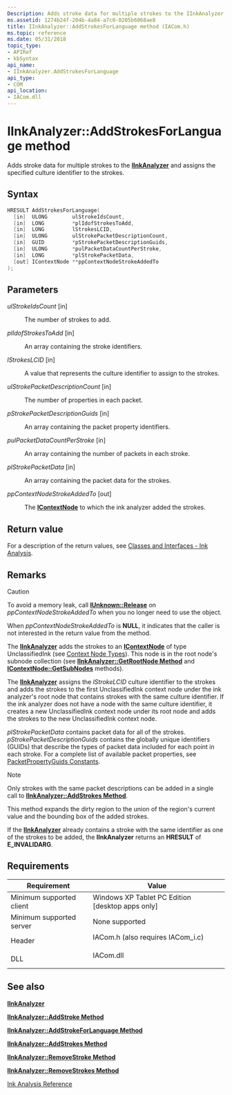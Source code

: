 ```yaml
---
Description: Adds stroke data for multiple strokes to the IInkAnalyzer and assigns the specified culture identifier to the strokes.
ms.assetid: 1274b24f-204b-4a84-a7c0-0205b6068ae8
title: IInkAnalyzer::AddStrokesForLanguage method (IACom.h)
ms.topic: reference
ms.date: 05/31/2018
topic_type: 
- APIRef
- kbSyntax
api_name: 
- IInkAnalyzer.AddStrokesForLanguage
api_type: 
- COM
api_location: 
- IACom.dll
---
```


# IInkAnalyzer::AddStrokesForLanguage method

Adds stroke data for multiple strokes to the [**IInkAnalyzer**](iinkanalyzer.md) and assigns the specified culture identifier to the strokes.

## Syntax


```C++
HRESULT AddStrokesForLanguage(
  [in]  ULONG        ulStrokeIdsCount,
  [in]  LONG         *plIdofStrokesToAdd,
  [in]  LONG         lStrokesLCID,
  [in]  ULONG        ulStrokePacketDescriptionCount,
  [in]  GUID         *pStrokePacketDescriptionGuids,
  [in]  ULONG        *pulPacketDataCountPerStroke,
  [in]  LONG         *plStrokePacketData,
  [out] IContextNode **ppContextNodeStrokeAddedTo
);
```



## Parameters

<dl> <dt>

*ulStrokeIdsCount* \[in\]
</dt> <dd>

The number of strokes to add.

</dd> <dt>

*plIdofStrokesToAdd* \[in\]
</dt> <dd>

An array containing the stroke identifiers.

</dd> <dt>

*lStrokesLCID* \[in\]
</dt> <dd>

A value that represents the culture identifier to assign to the strokes.

</dd> <dt>

*ulStrokePacketDescriptionCount* \[in\]
</dt> <dd>

The number of properties in each packet.

</dd> <dt>

*pStrokePacketDescriptionGuids* \[in\]
</dt> <dd>

An array containing the packet property identifiers.

</dd> <dt>

*pulPacketDataCountPerStroke* \[in\]
</dt> <dd>

An array containing the number of packets in each stroke.

</dd> <dt>

*plStrokePacketData* \[in\]
</dt> <dd>

An array containing the packet data for the strokes.

</dd> <dt>

*ppContextNodeStrokeAddedTo* \[out\]
</dt> <dd>

The [**IContextNode**](icontextnode.md) to which the ink analyzer added the strokes.

</dd> </dl>

## Return value

For a description of the return values, see [Classes and Interfaces - Ink Analysis](classes-and-interfaces---ink-analysis.md).

## Remarks

> [!Caution]  
> To avoid a memory leak, call [**IUnknown::Release**](/windows/desktop/api/unknwn/nf-unknwn-iunknown-release) on *ppContextNodeStrokeAddedTo* when you no longer need to use the object.

 

When *ppContextNodeStrokeAddedTo* is **NULL**, it indicates that the caller is not interested in the return value from the method.

The [**IInkAnalyzer**](iinkanalyzer.md) adds the strokes to an [**IContextNode**](icontextnode.md) of type UnclassifiedInk (see [Context Node Types](context-node-types.md)). This node is in the root node's subnode collection (see [**IInkAnalyzer::GetRootNode Method**](iinkanalyzer-getrootnode.md) and [**IContextNode::GetSubNodes**](icontextnode-getsubnodes.md) methods).

The [**IInkAnalyzer**](iinkanalyzer.md) assigns the *lStrokeLCID* culture identifier to the strokes and adds the strokes to the first UnclassifiedInk context node under the ink analyzer's root node that contains strokes with the same culture identifier. If the ink analyzer does not have a node with the same culture identifier, it creates a new UnclassifiedInk context node under its root node and adds the strokes to the new UnclassifiedInk context node.

*plStrokePacketData* contains packet data for all of the strokes. *pStrokePacketDescriptionGuids* contains the globally unique identifiers (GUIDs) that describe the types of packet data included for each point in each stroke. For a complete list of available packet properties, see [PacketPropertyGuids Constants](packetpropertyguids-constants.md).

> [!Note]  
> Only strokes with the same packet descriptions can be added in a single call to [**IInkAnalyzer::AddStrokes Method**](iinkanalyzer-addstrokes.md).

 

This method expands the dirty region to the union of the region's current value and the bounding box of the added strokes.

If the [**IInkAnalyzer**](iinkanalyzer.md) already contains a stroke with the same identifier as one of the strokes to be added, the **IInkAnalyzer** returns an **HRESULT** of **E\_INVALIDARG**.

## Requirements



| Requirement | Value |
|-------------------------------------|---------------------------------------------------------------------------------------------------------------|
| Minimum supported client<br/> | Windows XP Tablet PC Edition \[desktop apps only\]<br/>                                                 |
| Minimum supported server<br/> | None supported<br/>                                                                                     |
| Header<br/>                   | <dl> <dt>IACom.h (also requires IACom\_i.c)</dt> </dl> |
| DLL<br/>                      | <dl> <dt>IACom.dll</dt> </dl>                          |



## See also

<dl> <dt>

[**IInkAnalyzer**](iinkanalyzer.md)
</dt> <dt>

[**IInkAnalyzer::AddStroke Method**](iinkanalyzer-addstroke.md)
</dt> <dt>

[**IInkAnalyzer::AddStrokeForLanguage Method**](iinkanalyzer-addstrokeforlanguage.md)
</dt> <dt>

[**IInkAnalyzer::AddStrokes Method**](iinkanalyzer-addstrokes.md)
</dt> <dt>

[**IInkAnalyzer::RemoveStroke Method**](iinkanalyzer-removestroke.md)
</dt> <dt>

[**IInkAnalyzer::RemoveStrokes Method**](iinkanalyzer-removestrokes.md)
</dt> <dt>

[Ink Analysis Reference](ink-analysis-reference.md)
</dt> </dl>

 

